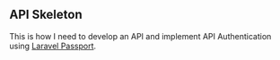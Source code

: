 ## API Skeleton

This is how I need to develop an API and implement API Authentication using [Laravel Passport](https://laravel.com/docs).